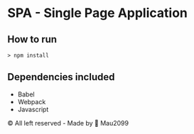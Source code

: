 # SPA - Single Page Application

## How to run
``` 
> npm install

```

## Dependencies included
* Babel
* Webpack
* Javascript


© All left reserved - Made by 🐧 Mau2099